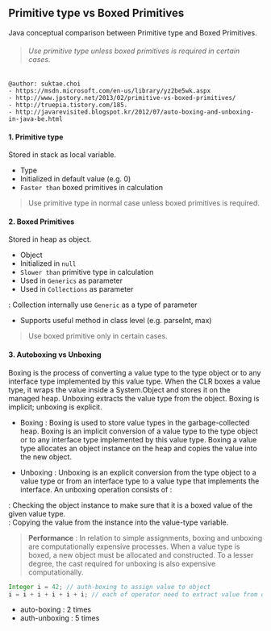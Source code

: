 ## Primitive type vs Boxed Primitives
Java conceptual comparison between Primitive type and Boxed Primitives.

>###### Use primitive type unless boxed primitives is required in certain cases.

```
@author: suktae.choi
- https://msdn.microsoft.com/en-us/library/yz2be5wk.aspx
- http://www.jpstory.net/2013/02/primitive-vs-boxed-primitives/
- http://truepia.tistory.com/185.
- http://javarevisited.blogspot.kr/2012/07/auto-boxing-and-unboxing-in-java-be.html
```

#### 1. Primitive type
Stored in stack as local variable.

 - Type
 - Initialized in default value (e.g. 0)
 - `Faster than` boxed primitives in calculation

> Use primitive type in normal case unless boxed primitives is required.

#### 2. Boxed Primitives
Stored in heap as object.

 - Object
 - Initialized in `null`
 - `Slower than` primitive type in calculation
 - Used in `Generics` as parameter
 - Used in `Collections` as parameter

  : Collection internally use `Generic` as a type of parameter

 - Supports useful method in class level (e.g. parseInt, max)

> Use boxed primitive only in certain cases.

#### 3. Autoboxing vs Unboxing

Boxing is the process of converting a value type to the type object or to any interface type implemented by this value type. When the CLR boxes a value type, it wraps the value inside a System.Object and stores it on the managed heap. Unboxing extracts the value type from the object. Boxing is implicit; unboxing is explicit.

 - Boxing : Boxing is used to store value types in the garbage-collected heap. Boxing is an implicit conversion of a value type to the type object or to any interface type implemented by this value type. Boxing a value type allocates an object instance on the heap and copies the value into the new object.

 - Unboxing : Unboxing is an explicit conversion from the type object to a value type or from an interface type to a value type that implements the interface. An unboxing operation consists of :

  : Checking the object instance to make sure that it is a boxed value of the given value type.<br>
  : Copying the value from the instance into the value-type variable.

> **Performance** : In relation to simple assignments, boxing and unboxing are computationally expensive processes. When a value type is boxed, a new object must be allocated and constructed. To a lesser degree, the cast required for unboxing is also expensive computationally.

```java
Integer i = 42; // auth-boxing to assign value to object
i = i + i + i + i + i; // each of operator need to extract value from object calling auto-unboxing
```
 - auto-boxing : 2 times
 - auth-unboxing : 5 times
